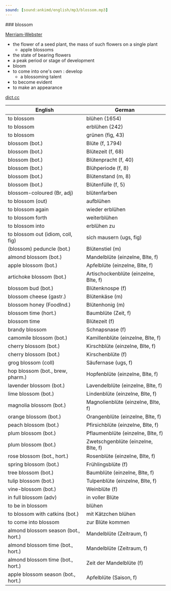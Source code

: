 ```yaml
---
sound: [sound:ankimd/english/mp3/blossom.mp3]
---
```


\### blossom

[Merriam-Webster](https://www.merriam-webster.com/dictionary/blossom)

- the flower of a seed plant, the mass of such flowers on a single plant
    - apple blossoms
- the state of bearing flowers
- a peak period or stage of development
- bloom
- to come into one's own : develop
    - a blossoming talent
- to become evident
- to make an appearance

[dict.cc](https://www.dict.cc/blossom)

| English        | German       |
| -------------- | ------------ |
| to blossom | blühen (1654) |
| to blossom | erblühen (242) |
| to blossom | grünen (fig, 43) |
| blossom (bot.) | Blüte (f, 1794) |
| blossom (bot.) | Blütezeit (f, 68) |
| blossom (bot.) | Blütenpracht (f, 40) |
| blossom (bot.) | Blühperiode (f, 8) |
| blossom (bot.) | Blütenstand (m, 8) |
| blossom (bot.) | Blütenfülle (f, 5) |
| blossom-coloured (Br, adj) | blütenfarben |
| to blossom (out) | aufblühen |
| to blossom again | wieder erblühen |
| to blossom forth | weiterblühen |
| to blossom into | erblühen zu |
| to blossom out (idiom, coll, fig) | sich mausern (ugs, fig) |
| (blossom) peduncle (bot.) | Blütenstiel (m) |
| almond blossom (bot.) | Mandelblüte (einzelne, Blte, f) |
| apple blossom (bot.) | Apfelblüte (einzelne, Blte, f) |
| artichoke blossom (bot.) | Artischockenblüte (einzelne, Blte, f) |
| blossom bud (bot.) | Blütenknospe (f) |
| blossom cheese (gastr.) | Blütenkäse (m) |
| blossom honey (FoodInd.) | Blütenhonig (m) |
| blossom time (hort.) | Baumblüte (Zeit, f) |
| blossom time | Blütezeit (f) |
| brandy blossom | Schnapsnase (f) |
| camomile blossom (bot.) | Kamillenblüte (einzelne, Blte, f) |
| cherry blossom (bot.) | Kirschblüte (einzelne, Blte, f) |
| cherry blossom (bot.) | Kirschenblüte (f) |
| grog blossom (coll) | Säufernase (ugs, f) |
| hop blossom (bot., brew, pharm.) | Hopfenblüte (einzelne, Blte, f) |
| lavender blossom (bot.) | Lavendelblüte (einzelne, Blte, f) |
| lime blossom (bot.) | Lindenblüte (einzelne, Blte, f) |
| magnolia blossom (bot.) | Magnolienblüte (einzelne, Blte, f) |
| orange blossom (bot.) | Orangenblüte (einzelne, Blte, f) |
| peach blossom (bot.) | Pfirsichblüte (einzelne, Blte, f) |
| plum blossom (bot.) | Pflaumenblüte (einzelne, Blte, f) |
| plum blossom (bot.) | Zwetschgenblüte (einzelne, Blte, f) |
| rose blossom (bot., hort.) | Rosenblüte (einzelne, Blte, f) |
| spring blossom (bot.) | Frühlingsblüte (f) |
| tree blossom (bot.) | Baumblüte (einzelne, Blte, f) |
| tulip blossom (bot.) | Tulpenblüte (einzelne, Blte, f) |
| vine-blossom (bot.) | Weinblüte (f) |
| in full blossom (adv) | in voller Blüte |
| to be in blossom | blühen |
| to blossom with catkins (bot.) | mit Kätzchen blühen |
| to come into blossom | zur Blüte kommen |
| almond blossom season (bot., hort.) | Mandelblüte (Zeitraum, f) |
| almond blossom time (bot., hort.) | Mandelblüte (Zeitraum, f) |
| almond blossom time (bot., hort.) | Zeit der Mandelblüte (f) |
| apple blossom season (bot., hort.) | Apfelblüte (Saison, f) |
